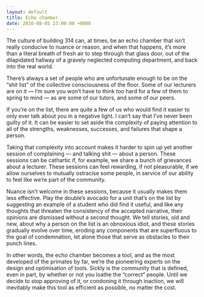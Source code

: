```yaml
---
layout: default
title: Echo chamber
date: 2016-08-05 23:00:00 +0800
---
```


The culture of building 314 can, at times, be an echo chamber that
isn’t really conducive to nuance or reason, and when that happens,
it’s more than a literal breath of fresh air to step through that
glass door, out of the dilapidated hallway of a gravely neglected
computing department, and back into the real world.

There’s always a set of people who are unfortunate enough to be on the
“shit list” of the collective consciousness of the floor. Some of our
lecturers are on it — I’m sure you won’t have to think too hard for a
few of them to spring to mind — as are some of our tutors, and some
of our peers.

If you’re on the list, there are quite a few of us who would find it
easier to only ever talk about you in a negative light. I can’t say
that I’ve never been guilty of it. It can be easier to set aside the
complexity of paying attention to all of the strengths, weaknesses,
successes, and failures that shape a person.

Taking that complexity into account makes it harder to spin up yet
another session of complaining — and talking shit — about a person.
These sessions can be cathartic if, for example, we share a bunch of
grievances about a lecturer. These sessions can feel rewarding, if not
pleasurable, if we allow ourselves to mutually ostracise some people,
in service of our ability to feel like we’re part of the community.

Nuance isn’t welcome in these sessions, because it usually makes them
less effective. Play the double’s avocado for a unit that’s on the
list by suggesting an example of a student who did find it useful,
and like any thoughts that threaten the consistency of the accepted
narrative, their opinions are dismissed without a second thought.
We tell stories, old and new, about why a person on the list is an
obnoxious idiot, and these stories gradually evolve over time, eroding
any components that are superfluous to the goal of condemnation, let
alone those that serve as obstacles to their punch lines.

In other words, the echo chamber becomes a tool, and as the most
developed of the primates by far, we’re the pioneering experts on
the design and optimisation of tools. Sickly is the community that
is defined, even in part, by whether or not you loathe the “correct”
people. Until we decide to stop approving of it, or condoning it
through inaction, we will inevitably make this tool as efficient
as possible, no matter the cost.
